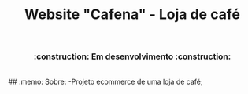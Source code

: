 <h1 align="center"> Website "Cafena" - Loja de café</h1></br>
<h3 align="center">
:construction: Em desenvolvimento :construction:
</h3></br>
## :memo: Sobre:
-Projeto ecommerce de uma loja de café;